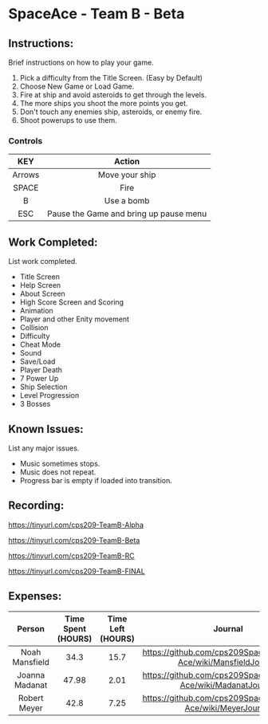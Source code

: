 # SpaceAce - Team B - Beta

## Instructions: 
Brief instructions on how to play your game.
1. Pick a difficulty from the Title Screen. (Easy by Default)
2. Choose New Game or Load Game.
3. Fire at ship and avoid asteroids to get through the levels.
4. The more ships you shoot the more points you get.
5. Don't touch any enemies ship, asteroids, or enemy fire.
6. Shoot powerups to use them.

### Controls
| KEY     | Action  |
| :---:   | :-: |
| Arrows  | Move your ship |
|SPACE    | Fire|
|B        | Use a bomb|
|ESC      | Pause the Game and bring up pause menu|



## Work Completed: 
List work completed.
* Title Screen
* Help Screen
* About Screen
* High Score Screen and Scoring
* Animation
* Player and other Enity movement
* Collision
* Difficulty
* Cheat Mode
* Sound
* Save/Load
* Player Death
* 7 Power Up
* Ship Selection
* Level Progression
* 3 Bosses


## Known Issues: 
List any major issues.
* Music sometimes stops.
* Music does not repeat.
* Progress bar is empty if loaded into transition.

## Recording: 
https://tinyurl.com/cps209-TeamB-Alpha

https://tinyurl.com/cps209-TeamB-Beta

https://tinyurl.com/cps209-TeamB-RC

https://tinyurl.com/cps209-TeamB-FINAL

## Expenses: 


| Person| Time Spent (HOURS)  | Time Left (HOURS)|Journal|
| :---:   | :---:   | :---: | :---:|
| Noah Mansfield  |34.3|15.7|https://github.com/cps209SpaceAce/Space-Ace/wiki/MansfieldJournal|
| Joanna Madanat  |47.98|2.01|https://github.com/cps209SpaceAce/Space-Ace/wiki/MadanatJournal|
| Robert Meyer    |42.8|7.25|https://github.com/cps209SpaceAce/Space-Ace/wiki/MeyerJournal|

